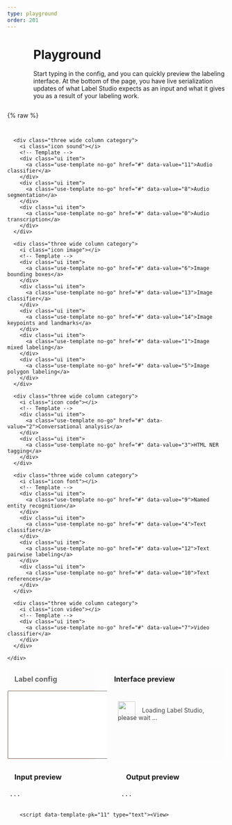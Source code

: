 ```yaml
---
type: playground
order: 201
---
```


<div style="padding-left: 60px; max-width: 700px; margin: 0 auto; margin-bottom: 2em; margin-top: 1.5em">
    <h1>Playground</h1>
    Start typing in the config, and you can quickly preview the labeling interface. At the bottom of the page, you have live serialization updates of what Label Studio expects as an input and what it gives you as a result of your labeling work.
</div>

{% raw %}
<!-- html -->

<!-- Templates -->
<div class="ui message">
  <div class="content" style="margin-top: 0">
    <!-- Templates categories -->
    <div class="ui grid stackable" style="margin: 0 auto;">

      <div class="three wide column category">
        <i class="icon sound"></i>
        <!-- Template -->
        <div class="ui item">
          <a class="use-template no-go" href="#" data-value="11">Audio classifier</a>
        </div>
        <div class="ui item">
          <a class="use-template no-go" href="#" data-value="8">Audio segmentation</a>
        </div>
        <div class="ui item">
          <a class="use-template no-go" href="#" data-value="0">Audio transcription</a>
        </div>
      </div>

      <div class="three wide column category">
        <i class="icon image"></i>
        <!-- Template -->
        <div class="ui item">
          <a class="use-template no-go" href="#" data-value="6">Image bounding boxes</a>
        </div>
        <div class="ui item">
          <a class="use-template no-go" href="#" data-value="13">Image classifier</a>
        </div>
        <div class="ui item">
          <a class="use-template no-go" href="#" data-value="14">Image keypoints and landmarks</a>
        </div>
        <div class="ui item">
          <a class="use-template no-go" href="#" data-value="1">Image mixed labeling</a>
        </div>
        <div class="ui item">
          <a class="use-template no-go" href="#" data-value="5">Image polygon labeling</a>
        </div>
      </div>

      <div class="three wide column category">
        <i class="icon code"></i>
        <!-- Template -->
        <div class="ui item">
          <a class="use-template no-go" href="#" data-value="2">Conversational analysis</a>
        </div>
        <div class="ui item">
          <a class="use-template no-go" href="#" data-value="3">HTML NER tagging</a>
        </div>
      </div>

      <div class="three wide column category">
        <i class="icon font"></i>
        <!-- Template -->
        <div class="ui item">
          <a class="use-template no-go" href="#" data-value="9">Named entity recognition</a>
        </div>
        <div class="ui item">
          <a class="use-template no-go" href="#" data-value="4">Text classifier</a>
        </div>
        <div class="ui item">
          <a class="use-template no-go" href="#" data-value="12">Text pairwise labeling</a>
        </div>
        <div class="ui item">
          <a class="use-template no-go" href="#" data-value="10">Text references</a>
        </div>
      </div>

      <div class="three wide column category">
        <i class="icon video"></i>
        <!-- Template -->
        <div class="ui item">
          <a class="use-template no-go" href="#" data-value="7">Video classifier</a>
        </div>
      </div>

    </div>
  </div>
</div>









<style>
 .content {
     max-width: none !important;
     margin-left: 0 !important;
     padding: 1em 0 0 0;
 }

 .validation {
     margin-top: 1em;
     margin-left: 1em;
     color: red;
     text-transform: capitalize;
 }
 
 .CodeMirror {
     min-height: 500px !important;
 }
 
 h3 {
    margin: 1em !important;
    width: unset;
    height: unset;
 }
 
 iframe {
     border: 0;
     margin: 0 !important;
 }
 
 #render-editor {
     width: 100%;
 }

 #editor-wrap {
     background-color: rgb(252,252,252);
     padding: 0;
     margin: 0;
     display: none;
 }

 .preview {
     padding: 5px;
     overflow: auto;
 }
 
.editor-row {
    display: flex; 
    margin-bottom: 1em; 
    width: 100% !important;
}

 .data-row {
    display: flex;
 }
 
.preview-col {
    width: 60%; 
    flex: 1; 
    background: rgb(252,252,252);
 }

.editor-area {
    border: 1px solid #f48a4259;
}
 
.config-col {
    color: rgba(0,0,0,.6); 
    background: rgb(252,252,252); 
    margin-right: 2em; 
    width: 40%; 
}

.input-col {
    width: 49%;
    margin-right: 2%;
}

.output-col {
    width: 49%;
}
.hidden {
    display: none !important;
}
 
@media screen and (max-width: 900px) {
    .editor-row {
        flex-direction: column;
    }
    .data-row {
        flex-direction: column;
    }
    .preview-col {
        width: 100%;
    }
    .config-col {
        width: 100%;
    }
    .input-col, .output-col { 
        width: 100%; 
    }
}
</style>

<div>
  <div class="editor-row">
    <div class="config-col">
      <h3>Label config</h3>
      <div class="editor-area">
      <!-- Textarea -->
      <textarea name="label_config" cols="40" rows="10" class="project-form htx-html-editor"
                id="id_label_config"></textarea>
      </div>
    </div>
    <div class="preview-col">
      <h3>Interface preview</h3>
      <div class="validation"></div>
      <div id="editor-wrap">   
      </div>
      <div class="preview" id="preload-editor">
        <div class="loading" style="margin: 20px; opacity: 0.8">
            <img width="40px" src="/images/loading.gif">
            <span style="position: relative; top: -14px">&nbsp;&nbsp;&nbsp;Loading Label Studio, please wait ...</span>
        </div>
      </div>
    </div>
  </div>
</div>

<!-- Preview in two cols -->
<div class="data-row">
  <div class="input-col">
    <h3>Input preview</h3>
    <div>
      <pre class="preview" id="upload-data-example">...</pre>
    </div>
  </div>
  <div class="output-col">
    <h3>Output preview</h3>
    <div class="ui positive message">
      <pre class="preview" id="data-results">...</pre>
    </div>
  </div>
</div>

<script>
 var iframeTimer = null;
  
 function debounce(func, wait, immediate) {
     let timeout;

     return function () {
         const context = this, args = arguments;
         const later = () => {
             timeout = null;
             if (!immediate) func.apply(context, args);
         };
         const callNow = immediate && !timeout;

         clearTimeout(timeout);
         timeout = setTimeout(later, wait);
         if (callNow) func.apply(context, args);
     };
 }

 $(function () {
    var prev_completion = null;
    
    // serialize editor output by timer
    setInterval(function () {
      let iframe = document.getElementById('render-editor');
      if (iframe !== null) {
        let Htx = iframe.contentWindow.Htx;
        if (typeof Htx !== 'undefined') {
          var completion = JSON.stringify(Htx.completionStore.selected.serializeCompletion(), null, 4);
          if (prev_completion !== completion) {
            $('#data-results').text(completion);
            prev_completion = completion;
          }
        }
      }
    }, 500);


     var host = "https://go.heartex.net";
     var url_string = window.location.href
     var url = new URL(url_string);
     
     // Label code mirror
     let labelEditor = CodeMirror.fromTextArea(document.getElementById('id_label_config'), {
         lineNumbers: true,
         mode: "text/html",         
     });

     var _c = url.searchParams.get("config");
     if (_c && _c.length > 0) {
         var config = url.searchParams.get("config");
         config = config.replace(/[<][b][r][>]/gm, "\n");
         labelEditor.setValue(config);
     } else {
         labelEditor.setValue(`<View>
         
<!-- Image with Polygons -->
<View style="padding: 25px; 
             box-shadow: 2px 2px 8px #AAA">
  <Header value="Label the image with polygons"/>
  <Image name="img" value="$image"/>
  <Text name="text1" 
        value="Select label, start to click on image"/>
        
  <PolygonLabels name="tag" toName="img">
    <Label value="Airbus" background="blue"/>
    <Label value="Boeing" background="red"/>  
  </PolygonLabels>
</View>

<!-- Text with multi-choices -->
<View style="margin-top: 20px; padding: 25px; 
             box-shadow: 2px 2px 8px #AAA;">
  <Header value="Classify the text"/>
  <Text name="text2" value="$text"/>
  
  <Choices name="" toName="img" choice="multiple">
    <Choice alias="wisdom" value="Wisdom"/>
    <Choice alias="long" value="Long"/>
  </Choices>
</View>

</View>
`);
     }
     validate_config(labelEditor);
     
     // refresh for proper line numbers drawing
     labelEditor.refresh();
     // add validation
     labelEditor.on('change', debounce(function (editor) {
         validate_config(editor);
     }, 500));

     window.labelEditor = labelEditor;

     function validate_name() {
         let name = $('#id_title').val();
         validation_message('', 0);         
         return 0;
     }

     function validation_message(msg, status) {
         let o = $('.validation');
         o.text(msg);

         if (status === -1) {
             o.removeClass('hidden');
             o.addClass('visible');
         }
         if (status === 0) {
             o.removeClass('visible');
             o.addClass('hidden');
         }
     }

     // storage of validation results
     // let is_collection_ok = false;
     let is_label_ok = false;

     function editor_iframe(res) {
         // generate new iframe
         let iframe = $('<iframe><iframe>');
         iframe.className="editor-preview";
         // add iframe to wrapper div
         $('#editor-wrap').html(iframe);
         $('#editor-wrap').fadeIn();
         
         iframe.on('load', function () {
             // remove old iframe
             $('#render-editor').hide();
             $('#render-editor').remove();
             // assign id to new iframe
             iframe.attr('id', 'render-editor');
             // force to hide undo / redo / reset buttons 
             $('#render-editor').contents().find('head').append('<style>.ls-panel{display:none;}</style>');
             iframe.show();
             let obj = document.getElementById('render-editor');
             
             // wait until all images and resources from iframe loading
             clearTimeout(iframeTimer);
             iframeTimer = setInterval(function () {
               obj.style.height = (obj.contentWindow.document.body.scrollHeight) + 'px';
             }, 500);
             // hide "..."
             $('#preload-editor').hide();
         });

         // load new data into iframe
         iframe.attr('srcdoc', res);
     }

     function show_render_editor(editor) {
         let config = labelEditor.getValue();
         $.ajax({
             url: host + '/demo/render-editor?full_editor=t&config=' + encodeURIComponent(config),
             method: 'GET',
             success: editor_iframe,
             error: function() {
                 $('#preload-editor').show();
             }
         })
     }
     
     // send request to server with configs to validate
     function validate_config(editor) {

         // get current scheme type from current editor
         let url = host + '/api/projects/validate/';
         var val = labelEditor.getValue();

         if (!val.length)
             return;

         // label config validation
         $.ajax({
             url: url,
             method: 'POST',
             data: {label_config: val},
             success: function (res) {
                 is_label_ok = true;
                 validation_message('', 0);
                 $('#render-editor').show();
                 show_render_editor(editor);
                 // check_submit_button();
             },
             error: function (res) {
                 is_label_ok = false;
                 validation_message(res.responseJSON['label_config'][0], -1);
                 $('#render-editor').hide();
                 // check_submit_button();
             }
         });

         // load sample task
         $.get({
             url: host + '/business/projects/upload-example/',
             data: {label_config: val}
         })
          .fail(o => {
              $('#upload-data-example').text('...')
          })
          .done(o => {
              $('#upload-data-example').text(JSON.stringify(JSON.parse(o), null, 4))
          })
     }

 });
</script>
</div>


   <!-- Hidden template codes -->
    
      
        
        <script data-template-pk="11" type="text"><View>
  <Header value="Listen to the audio"/>
  <Audio name="audio" value="$url"/>
  <Header value="Select its topic"/>
  <Choices name="label" toName="audio"
           choice="single-radio" showInline="true">
    <Choice value="Politics"/>
    <Choice value="Business"/>
    <Choice value="Education"/>
    <Choice value="Other"/>
  </Choices>
</View>
</script>
        
      
        
        <script data-template-pk="8" type="text"><View>
  <Header value="Select genre"/>
  <Choices name="choice" toName="audio" choice="multiple">
    <Choice value="Lo-Fi" />
    <Choice value="Rock" />
    <Choice value="Pop" />
  </Choices>

  <Header value="Select regions"/>
  <Labels name="label" toName="audio" choice="multiple">
    <Label value="Beat" background="gray"/>
    <Label value="Voice" background="red"/>
    <Label value="Guitar" background="blue"/>
    <Label value="Other"/>
  </Labels>

  <Header value="Listen the audio"/>
  <AudioPlus name="audio" value="$url"/>
</View>
</script>
        
      
        
        <script data-template-pk="0" type="text"><View>
  <Header value="Listen the audio"/>
  <Audio name="audio" value="$url"/>
  <View style="margin-top: 3em">
    <Header value="Write the transcription and press enter"/>
    <TextArea name="answer"/>
  </View>
</View>
</script>
        
      
    
      
        
        <script data-template-pk="6" type="text"><View>
  <Image name="img" value="$image"/>
  <RectangleLabels name="tag" toName="img">
    <Label value="Airplane" background="green"/>
    <Label value="Car" background="blue"/>
  </RectangleLabels>
</View></script>
        
      
        
        <script data-template-pk="13" type="text"><View>
  <Image name="img" value="$image_url"/>
  <Choices name="choice" toName="img" showInLine="true">
    <Choice value="Boeing" background="blue"/>
    <Choice value="Airbus" background="green" />
  </Choices>
</View>
</script>
        
      
        
        <script data-template-pk="14" type="text"><View>
  <Image name="img" value="$image" zoom="true"/>
  <Header>Select label then click on image</Header>
  <KeyPointLabels name="tag" toName="img"
                  strokewidth="5" fillcolor="red">
    <Label value="Engine" background="red"/>
    <Label value="Tail" background="rgba(0, 255, 0, 0.9)"/>
  </KeyPointLabels>
</View>
</script>
        
      
        
        <script data-template-pk="1" type="text"><View>

  <!-- Image with bounding boxes -->
  <View style="padding: 25px;
             box-shadow: 2px 2px 8px #AAA">
    <Header value="Label the image with bounding boxes"/>
    <Image name="img" value="$image"/>
    <Text name="text1"
          value="Select label, click and drag on image"/>

    <RectangleLabels name="tag" toName="img"
                     canRotate="false">
      <Label value="Airplane" background="red"/>
      <Label value="Car" background="blue"/>
    </RectangleLabels>
  </View>

  <!-- Image with single choice -->
  <View style="margin-top: 20px; padding: 25px;
             box-shadow: 2px 2px 8px #AAA;">
    <Header value="Do you like this image?"/>

    <Choices name="choices1" toName="img"
             choice="single">
      <Choice alias="yes" value="Yes"/>
      <Choice alias="no" value="No"/>
      <Choice alias="unknown" value="Don't know"/>
    </Choices>
  </View>

  <!-- Text with multi-choices -->
  <View style="margin-top: 20px; padding: 25px;
             box-shadow: 2px 2px 8px #AAA;">
    <Header value="Classify the text"/>
    <Text name="text2" value="$text"/>

    <Choices name="choices2" toName="text2"
             choice="multiple">
      <Choice alias="wisdom" value="Wisdom"/>
      <Choice alias="long" value="Long"/>
    </Choices>
  </View>

</View>
</script>
        
      
        
        <script data-template-pk="5" type="text"><View>
  <Header value="Select label and start to click on image"/>

  <Image name="img" value="$image"/>

  <PolygonLabels name="tag" toName="img" strokewidth="5">
    <Label value="Airplane" background="red"/>
    <Label value="Car" background="blue"/>
  </PolygonLabels>
</View>
</script>
        
      
    
      
        
        <script data-template-pk="2" type="text"><View>
  <HyperText name="dialog" value="$dialogs"/>

  <Header value="Rate last answer"/>
  <Choices name="chc-1" choice="single-radio" toName="dialog" showInline="true">
    <Choice value="Bad answer"/>
    <Choice value="Neutral answer"/>
    <Choice value="Good answer"/>
  </Choices>

  <Header value="Write your answer and press Enter"/>
  <TextArea name="answer"/>
</View>
</script>
        
      
        
        <script data-template-pk="3" type="text"><View>
  <HyperTextLabels name="ner" toName="text">
    <Label value="Person" background="green"/>
    <Label value="Organization" background="blue"/>
  </HyperTextLabels>

  <View style="border: 1px solid #CCC;
               border-radius: 10px;
               padding: 5px">
    <HyperText name="text" value="$text"/>
  </View>
</View>
</script>
        
      
    
      
        
        <script data-template-pk="9" type="text"><View>
  <Labels name="ner" toName="text">
    <Label value="Person" background="red"/>
    <Label value="Organization" background="darkorange"/>
    <Label value="Fact" background="orange"/>
    <Label value="Money" background="green"/>
    <Label value="Date" background="darkblue"/>
    <Label value="Time" background="blue"/>
    <Label value="Ordinal" background="purple"/>
    <Label value="Percent" background="#842"/>
    <Label value="Product" background="#428"/>
    <Label value="Language" background="#482"/>
    <Label value="Location" background="rgba(0,0,0,0.8)"/>
  </Labels>
  <Text name="text" value="$text"/>
</View>
</script>
        
      
        
        <script data-template-pk="4" type="text"><View>
  <Text name="my_text" value="$reviewText"/>
  <View style="box-shadow: 2px 2px 5px #999;
               padding: 20px; margin-top: 2em;
               border-radius: 5px;">
    <Header value="Choose text sentiment"/>
    <Choices name="sentiment" toName="my_text"
             choice="single" showInLine="true">
      <Choice value="Positive"/>
      <Choice value="Negative"/>
      <Choice value="Neutral"/>
    </Choices>
  </View>
</View>
</script>
        
      
        
        <script data-template-pk="12" type="text"><View>
  <Header>Select one of two items</Header>
  <Pairwise name="pw" toName="txt-1,txt-2"/>
  <Text name="txt-1" value="$text1" />
  <Text name="txt-2" value="$text2" />
</View>
</script>
        
      
        
        <script data-template-pk="10" type="text"><View>
  <Header>Are there any missing words?</Header>
  <Text name="text" value="$text"/>
  <Choices name="validation-label" toName="text"
           choice="single-radio">
    <Choice value="Missing words" alias="missing-words"/>
    <Choice value="Valid" alias="valid"/>
  </Choices>
</View>
</script>
        
      
    
      
        
        <script data-template-pk="7" type="text"><View>
  <Choices name="type" toName="video" choice="single-radio">
    <Choice value="Awesome"/>
    <Choice value="Groove"/>
  </Choices>
  <HyperText name="video" value="$video"/>
</View></script>
        


<!-- endhtml -->

{% endraw %}
